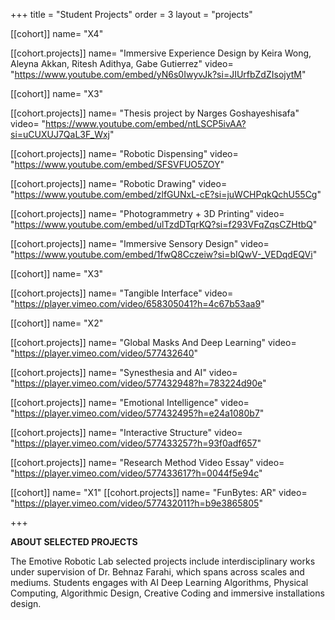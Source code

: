 +++
title = "Student Projects"
order = 3
layout = "projects"


[[cohort]]
name= "X4"

[[cohort.projects]]
name= "Immersive Experience Design by Keira Wong, Aleyna Akkan, Ritesh Adithya, Gabe Gutierrez"
video= "https://www.youtube.com/embed/yN6s0IwyvJk?si=JIUrfbZdZIsojytM"

[[cohort]]
name= "X3"

[[cohort.projects]]
name= "Thesis project by Narges Goshayeshisafa"
video= "https://www.youtube.com/embed/ntLSCP5ivAA?si=uCUXUJ7QaL3F_Wxj"


[[cohort.projects]]
name= "Robotic Dispensing"
video= "https://www.youtube.com/embed/SFSVFUO5ZOY"


[[cohort.projects]]
name= "Robotic Drawing"
video= "https://www.youtube.com/embed/zlfGUNxL-cE?si=juWCHPqkQchU55Cg"


[[cohort.projects]]
name= "Photogrammetry + 3D Printing"
video= "https://www.youtube.com/embed/ulTzdDTqrKQ?si=f293VFqZqsCZHtbQ"

[[cohort.projects]]
name= "Immersive Sensory Design"
video= "https://www.youtube.com/embed/1fwQ8Cczeiw?si=bIQwV-_VEDqdEQVi"



[[cohort]]
name= "X3"



[[cohort.projects]]
name= "Tangible Interface"
video= "https://player.vimeo.com/video/658305041?h=4c67b53aa9" 


[[cohort]]
name= "X2"

[[cohort.projects]]
name= "Global Masks And Deep Learning"
video= "https://player.vimeo.com/video/577432640" 

[[cohort.projects]]
name= "Synesthesia and AI"
video= "https://player.vimeo.com/video/577432948?h=783224d90e" 

[[cohort.projects]]
name= "Emotional Intelligence"
video= "https://player.vimeo.com/video/577432495?h=e24a1080b7" 

[[cohort.projects]]
name= "Interactive Structure"
video= "https://player.vimeo.com/video/577433257?h=93f0adf657" 

[[cohort.projects]]
name= "Research Method Video Essay"
video= "https://player.vimeo.com/video/577433617?h=0044f5e94c" 


[[cohort]]
name= "X1"
[[cohort.projects]]
name= "FunBytes: AR"
video= "https://player.vimeo.com/video/577432011?h=b9e3865805" 

+++


**ABOUT SELECTED PROJECTS**

The Emotive Robotic Lab selected projects include interdisciplinary works under supervision of Dr. Behnaz Farahi, which spans across scales and mediums. Students engages with AI Deep Learning Algorithms, Physical Computing, Algorithmic Design, Creative Coding and immersive installations design.
